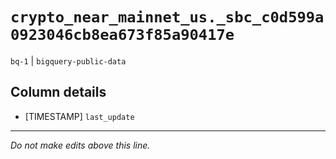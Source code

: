 # `crypto_near_mainnet_us._sbc_c0d599a0923046cb8ea673f85a90417e`
`bq-1` | `bigquery-public-data`

## Column details
* [TIMESTAMP] `last_update`

-------------------------------------------------------------------------------
*Do not make edits above this line.*
